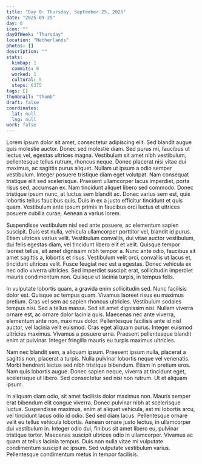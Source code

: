 ```yaml
---
title: "Day 0: Thursday, September 25, 2025"
date: "2025-09-25"
day: 0
icon: ""
dayOfWeek: "Thursday"
location: "Netherlands"
photos: []
description: ""
stats:
  kimbap: 1
  commits: 0
  worked: 1
  cultural: 5
  steps: 6375
tags: []
thumbnail: "thumb"
draft: false
coordinates:
  lat: null
  lng: null
work: false
---
```

Lorem ipsum dolor sit amet, consectetur adipiscing elit. Sed blandit augue quis molestie auctor. Donec sed molestie diam. Sed purus mi, faucibus ut lectus vel, egestas ultrices magna. Vestibulum sit amet nibh vestibulum, pellentesque tellus rutrum, rhoncus neque. Donec placerat nisi vitae dui maximus, ac sagittis purus aliquet. Nullam ut ipsum a odio semper vestibulum. Integer posuere tristique diam eget volutpat. Nam consequat tristique elit sed scelerisque. Praesent ullamcorper lacus imperdiet, porta risus sed, accumsan ex. Nam tincidunt aliquet libero sed commodo. Donec tristique ipsum nunc, at luctus sem blandit ac. Donec varius sem est, quis lobortis tellus faucibus quis. Duis in ex a justo efficitur tincidunt et quis quam. Vestibulum ante ipsum primis in faucibus orci luctus et ultrices posuere cubilia curae; Aenean a varius lorem.

Suspendisse vestibulum nisl sed ante posuere, ac elementum sapien suscipit. Duis est nulla, vehicula ullamcorper porttitor vel, blandit id purus. Etiam ultrices varius velit. Vestibulum convallis, dui vitae auctor vestibulum, dui felis egestas diam, vel tincidunt libero elit et velit. Quisque tempor laoreet tellus, sit amet dignissim nibh tempor a. Nunc ante odio, faucibus sit amet sagittis a, lobortis et risus. Vestibulum velit orci, convallis ut lacus et, tincidunt ultrices velit. Fusce feugiat nec est a egestas. Donec vehicula ex nec odio viverra ultricies. Sed imperdiet suscipit erat, sollicitudin imperdiet mauris condimentum non. Quisque ut lacinia turpis, in tempus felis.

In vulputate lobortis quam, a gravida enim sollicitudin sed. Nunc facilisis dolor est. Quisque ac tempus quam. Vivamus laoreet risus eu maximus pretium. Cras vel sem ac sapien rhoncus ultricies. Vestibulum sodales tempus nisi. Sed a tellus massa. Sed sit amet dignissim nisi. Nullam viverra ornare est, ac ornare dolor lacinia quis. Maecenas nec ante viverra, elementum ante non, maximus dolor. Pellentesque facilisis ante id nisl auctor, vel lacinia velit euismod. Cras eget aliquam purus. Integer euismod ultricies maximus. Vivamus a posuere urna. Praesent pellentesque blandit enim at pulvinar. Integer fringilla mauris eu turpis maximus ultricies.

Nam nec blandit sem, a aliquam ipsum. Praesent ipsum nulla, placerat a sagittis non, placerat a turpis. Nulla pulvinar lobortis neque vel venenatis. Morbi hendrerit lectus sed nibh tristique bibendum. Etiam in pretium eros. Nam quis lobortis augue. Donec sapien neque, viverra at tincidunt eget, scelerisque ut libero. Sed consectetur sed nisi non rutrum. Ut et aliquam ipsum.

In aliquam diam odio, sit amet facilisis dolor maximus non. Mauris semper erat bibendum elit congue viverra. Donec pulvinar nibh at scelerisque luctus. Suspendisse maximus, enim at aliquet vehicula, est mi lobortis arcu, vel tincidunt lacus odio id odio. Sed sed diam lacus. Pellentesque ornare velit eu tellus vehicula lobortis. Aenean ornare justo lectus, in ullamcorper dui vestibulum in. Integer odio dui, finibus sit amet libero eu, pulvinar tristique tortor. Maecenas suscipit ultrices odio in ullamcorper. Vivamus ac quam at tellus lacinia tempus. Duis non nulla vitae mi vulputate condimentum suscipit ac ipsum. Sed vulputate vestibulum varius. Pellentesque condimentum metus in tempor facilisis.